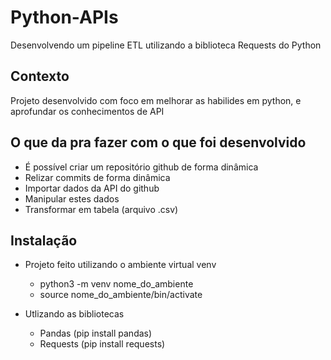 # Python-APIs
Desenvolvendo um pipeline ETL utilizando a biblioteca Requests do Python

## Contexto

Projeto desenvolvido com foco em melhorar as habilides em python, e aprofundar os conhecimentos de API

## O que da pra fazer com o que foi desenvolvido

- É possível criar um repositório github de forma dinâmica
- Relizar commits de forma dinâmica
- Importar dados da API do github
- Manipular estes dados
- Transformar em tabela (arquivo .csv)

## Instalação

- Projeto feito utilizando o ambiente virtual venv
  - python3 -m venv nome_do_ambiente
  - source nome_do_ambiente/bin/activate

- Utlizando as bibliotecas
  - Pandas (pip install pandas)
  - Requests (pip install requests)
